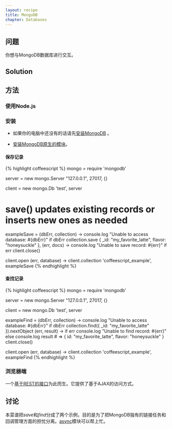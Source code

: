 ```yaml
---
layout: recipe
title: MongoDB
chapter: Databases
---
```


## 问题

你想与MongoDB数据库进行交互。

## Solution
## 方法

### 使用Node.js

### 安装

* 如果你的电脑中还没有的话请先[安装MongoDB](http://www.mongodb.org/display/DOCS/Quickstart) 。

* [安装MongoDB原生的模块](https://github.com/christkv/node-mongodb-native)。

#### 保存记录

{% highlight coffeescript %}
mongo = require 'mongodb'

server = new mongo.Server "127.0.0.1", 27017, {}

client = new mongo.Db 'test', server

# save() updates existing records or inserts new ones as needed
exampleSave = (dbErr, collection) ->
	console.log "Unable to access database: #{dbErr}" if dbErr
	collection.save { _id: "my_favorite_latte", flavor: "honeysuckle" }, (err, docs) ->
		console.log "Unable to save record: #{err}" if err
		client.close()

client.open (err, database) ->
	client.collection 'coffeescript_example', exampleSave
{% endhighlight %}

#### 查找记录

{% highlight coffeescript %}
mongo = require 'mongodb'

server = new mongo.Server "127.0.0.1", 27017, {}

client = new mongo.Db 'test', server

exampleFind = (dbErr, collection) ->
	console.log "Unable to access database: #{dbErr}" if dbErr
	collection.find({ _id: "my_favorite_latte" }).nextObject (err, result) ->
		if err
			console.log "Unable to find record: #{err}"
		else
			console.log result # => {  id: "my_favorite_latte", flavor: "honeysuckle" }
		client.close()

client.open (err, database) ->
	client.collection 'coffeescript_example', exampleFind
{% endhighlight %}

### 浏览器端

一个[基于REST的接口](https://github.com/tdegrunt/mongodb-rest)为此而生。它提供了基于AJAX的访问方式。


## 讨论

本菜谱把*save*和*find*分成了两个示例，目的是为了把MongoDB独有的链接任务和回调管理方面的担忧分离。[async](https://github.com/caolan/async)模块可以帮上忙。
